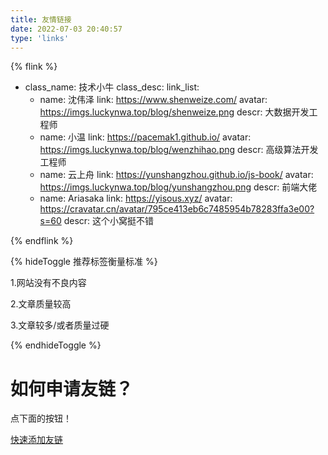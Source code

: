 ```yaml
---
title: 友情链接
date: 2022-07-03 20:40:57
type: 'links'
---
```


<!-- <div class="title-h2-a">
  <div class="title-h2-a-left">
    <h2 style="padding-top: 0;margin:0.6rem 0 0.6rem;">🎣 钓鱼</h2><a class="random-post-start" href="javascript:fetchRandomPost();"><i class="fa-solid fa-arrow-rotate-right"></i></a>
  </div>
</div>
<div id="random-post"></div>

<link rel="stylesheet" type="text/css" href="https://imgs.luckynwa.top/jscss/random-friends-post.css"> -->
<div id="gitcalendar" style="display:none">
</div>
<!-- 一个友链例子 -->

{% flink %}

- class_name: 技术小牛
  class_desc:
  link_list:
  - name: 沈伟泽
    link: https://www.shenweize.com/
    avatar: https://imgs.luckynwa.top/blog/shenweize.png
    descr: 大数据开发工程师
  - name: 小温
    link: https://pacemak1.github.io/
    avatar: https://imgs.luckynwa.top/blog/wenzhihao.png
    descr: 高级算法开发工程师
  - name: 云上舟
    link: https://yunshangzhou.github.io/js-book/
    avatar: https://imgs.luckynwa.top/blog/yunshangzhou.png
    descr: 前端大佬
  - name: Ariasaka
    link: https://yisous.xyz/
    avatar: https://cravatar.cn/avatar/795ce413eb6c7485954b78283ffa3e00?s=60
    descr: 这个小窝挺不错

{% endflink %}

{% hideToggle 推荐标签衡量标准 %}

1.网站没有不良内容

2.文章质量较高

3.文章较多/或者质量过硬

{% endhideToggle %}

<h1>如何申请友链？</h1>

点下面的按钮！

<script type="text/javascript" src="https://imgs.luckynwa.top/jscss/jquery.min.js"></script>
<script src = "/js/randomFriend.js"></script>

<a href="javascript:void(0)" onclick="addflink()">快速添加友链</a>
